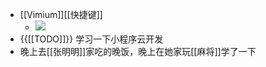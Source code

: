 - [[Vimium]][[快捷键]]
    - ![](https://cdn.sspai.com/attachment/origin/2014/12/16/204008.png?imageView2/2/w/1120/q/90/interlace/1/ignore-error/1)
- {{[[TODO]]}} 学习一下小程序云开发
- 晚上去[[张明明]]家吃的晚饭，晚上在她家玩[[麻将]]学了一下
